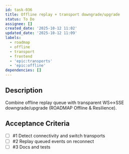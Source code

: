 ```yaml
---
id: task-036
title: Offline replay + transport downgrade/upgrade
status: To Do
assignee: []
created_date: '2025-10-12 11:02'
updated_date: '2025-10-12 11:09'
labels:
  - roadmap
  - offline
  - transport
  - frontend
  - 'epic:transports'
  - 'epic:offline'
dependencies: []
---
```


## Description

<!-- SECTION:DESCRIPTION:BEGIN -->
Combine offline replay queue with transparent WS↔SSE downgrade/upgrade (ROADMAP Offline & Resilience).
<!-- SECTION:DESCRIPTION:END -->

## Acceptance Criteria
<!-- AC:BEGIN -->
- [ ] #1 Detect connectivity and switch transports
- [ ] #2 Replay queued events on reconnect
- [ ] #3 Docs and tests
<!-- AC:END -->
